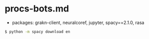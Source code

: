 # procs-bots.md
+ packages: grakn-client, neuralcoref, jupyter, spacy==2.1.0, rasa

```sh
$ python -m spacy download en
```

